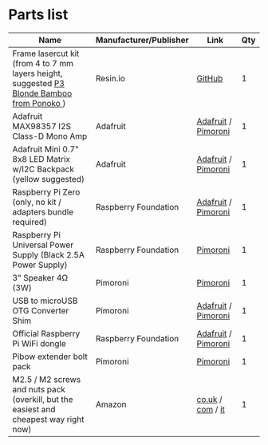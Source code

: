 # Parts list
Name | Manufacturer/Publisher | Link | Qty
------------ | ------------- | ------------ | -------------
Frame lasercut kit (from 4 to 7 mm layers height, suggested [P3 Blonde Bamboo from Ponoko ](http://www.ponoko.com/make-and-sell/show-material/567-bamboo-blonde-3-ply#main-image) ) | Resin.io | [GitHub](https://github.com/resin-io-playground/boombeastic/raw/master/designs/boomBeastic_mini.eps) | 1
Adafruit MAX98357 I2S Class-D Mono Amp | Adafruit | [Adafruit](https://www.adafruit.com/product/3006) / [Pimoroni](https://shop.pimoroni.com/products/adafruit-i2s-3w-class-d-amplifier-breakout-max98357a) | 1
Adafruit Mini 0.7" 8x8 LED Matrix w/I2C Backpack (yellow suggested) | Adafruit | [Adafruit](https://www.adafruit.com/products/871) / [Pimoroni](https://shop.pimoroni.com/products/adafruit-mini-8x8-led-matrix-w-i2c-backpack) | 1
Raspberry Pi Zero (only, no kit / adapters bundle required) | Raspberry Foundation | [Adafruit](https://www.adafruit.com/products/2885) / [Pimoroni](https://shop.pimoroni.com/products/raspberry-pi-zero) | 1
Raspberry Pi Universal Power Supply (Black 2.5A Power Supply) | Raspberry Foundation |  [Pimoroni](https://shop.pimoroni.com/products/raspberry-pi-universal-power-supply) | 1
3" Speaker 4Ω (3W) | Pimoroni |  [Pimoroni](https://shop.pimoroni.com/products/3-speaker-4-3w) | 1
USB to microUSB OTG Converter Shim | Pimoroni |  [Adafruit](https://www.adafruit.com/products/2910) / [Pimoroni](https://shop.pimoroni.com/products/usb-to-microusb-otg-converter-shim) | 1
Official Raspberry Pi WiFi dongle | Raspberry Foundation |  [Adafruit](https://www.adafruit.com/products/2638) / [Pimoroni](https://shop.pimoroni.com/products/official-raspberry-pi-wifi-dongle) | 1
Pibow extender bolt pack | Pimoroni |  [Pimoroni](https://shop.pimoroni.com/products/pibow-extender-bolt-pack) | 1
M2.5 / M2 screws and nuts pack (overkill, but the easiest and cheapest way right now) | Amazon | [co.uk](https://www.amazon.co.uk/Spacers-Stand-off-Plastic-Accessories-Assortment/dp/B01DJYXSHU/ref=sr_1_1?ie=UTF8&qid=1467796678&sr=8-1&keywords=M2+M3+nylon) / [com](https://www.amazon.com/Spacers-Stand-off-Plastic-Accessories-Assortment/dp/B00MMWDYI4/ref=sr_1_8?ie=UTF8&qid=1467796552&sr=8-8&keywords=M2+nylon+nut&refinements=p_85%3A2470955011) / [it](https://www.amazon.it/esagonali-distanziali-Kit-accessori-assortiti-plastica/dp/B01DJYXSHU/ref=sr_1_3?ie=UTF8&qid=1467796951&sr=8-3&keywords=M2+M3+nylon) | 1
